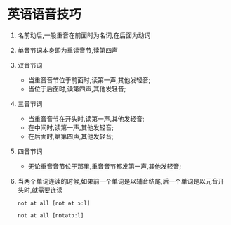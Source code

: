 # 英语语音技巧

1. 名前动后,一般重音在前面时为名词,在后面为动词

2. 单音节词本身即为重读音节,读第四声

3. 双音节词

   - 当重音音节位于前面时,读第一声,其他发轻音;
   - 当位于后面时,读第四声,其他发轻音;

4. 三音节词

   - 当重音音节在开头时,读第一声,其他发轻音;
   - 在中间时,读第一声,其他发轻音;
   - 在后面时,第第四声,其他发轻音;

5. 四音节词

   - 无论重音音节位于那里,重音音节都发第一声,其他发轻音;

6. 当两个单词连读的时候,如果前一个单词是以辅音结尾,后一个单词是以元音开头时,就需要连读

   ```
   not at all [nɒt ət ɔːl]

   not at all [nɒtətɔːl]
   ```
